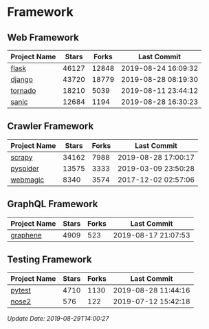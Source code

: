 # Framework

## Web Framework

| Project Name | Stars | Forks | Last Commit |
| ------------ | ----- | ----- | ----------- |
| [flask](https://github.com/pallets/flask) | 46127 | 12848 | 2019-08-24 16:09:32 |
| [django](https://github.com/django/django) | 43720 | 18779 | 2019-08-28 08:19:30 |
| [tornado](https://github.com/tornadoweb/tornado) | 18210 | 5039 | 2019-08-11 23:44:12 |
| [sanic](https://github.com/huge-success/sanic) | 12684 | 1194 | 2019-08-28 16:30:23 |

## Crawler Framework

| Project Name | Stars | Forks | Last Commit |
| ------------ | ----- | ----- | ----------- |
| [scrapy](https://github.com/scrapy/scrapy) | 34162 | 7988 | 2019-08-28 17:00:17 |
| [pyspider](https://github.com/binux/pyspider) | 13575 | 3333 | 2019-03-09 23:50:28 |
| [webmagic](https://github.com/code4craft/webmagic) | 8340 | 3574 | 2017-12-02 02:57:06 |

## GraphQL Framework

| Project Name | Stars | Forks | Last Commit |
| ------------ | ----- | ----- | ----------- |
| [graphene](https://github.com/graphql-python/graphene) | 4909 | 523 | 2019-08-17 21:07:53 |

## Testing Framework

| Project Name | Stars | Forks | Last Commit |
| ------------ | ----- | ----- | ----------- |
| [pytest](https://github.com/pytest-dev/pytest) | 4710 | 1130 | 2019-08-28 11:44:16 |
| [nose2](https://github.com/nose-devs/nose2) | 576 | 122 | 2019-07-12 15:42:18 |

*Update Date: 2019-08-29T14:00:27*
